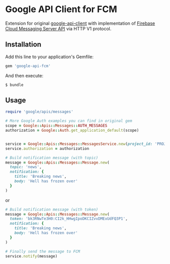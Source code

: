 # Google API Client for FCM
Extension for original [google-api-client](https://github.com/google/google-api-ruby-client) with implementation of 
[Firebase Cloud Messaging Server API](https://firebase.google.com/docs/cloud-messaging/server) via HTTP V1 protocol. 

## Installation
Add this line to your application's Gemfile:
```ruby
gem 'google-api-fcm'
```

And then execute:

```
$ bundle
```

## Usage
```ruby
require 'google/apis/messages'

# More Google Auth examples you can find in original gem
scope = Google::Apis::Messages::AUTH_MESSAGES
authorization = Google::Auth.get_application_default(scope)


service = Google::Apis::Messages::MessagesService.new(project_id: 'PROJECT-ID')
service.authorization = authorization
```

```ruby
# Build notification message (with topic)
message = Google::Apis::Messages::Message.new(
  topic: 'news',
  notification: {
    title: 'Breaking news',
    body: 'Hell has frozen over'
  }
)
```

or

```ruby
# Build notification message (with token)
message = Google::Apis::Messages::Message.new(
  token: 'bk3RNwTe3H0:CI2k_HHwgIpoDKCIZvvDMExUdFQ3P1',
  notification: {
    title: 'Breaking news',
    body: 'Hell has frozen over'
  }
)
```

```ruby
# Finally send the message to FCM
service.notify(message)
```
